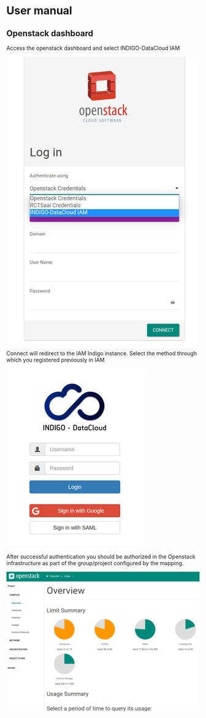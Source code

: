 # User manual

## Openstack dashboard

Access the openstack dashboard and select INDIGO-DataCloud IAM

![Openstack dashboard login](images/os-dash-01.png)

Connect will redirect to the IAM Indigo instance. Select the method
through which you registered previously in IAM

![IAM login](images/iam-01.png)

After successful authentication you should be authorized in the Openstack
infrastructure as part of the group/project configured by the mapping.

![Openstack dashboard logged](images/os-dash-02.png)

